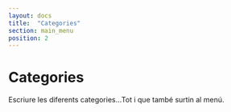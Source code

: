 ```yaml
---
layout: docs
title:  "Categories"
section: main_menu
position: 2
---
```


# Categories

Escriure les diferents categories...Tot i que també surtin al menú.